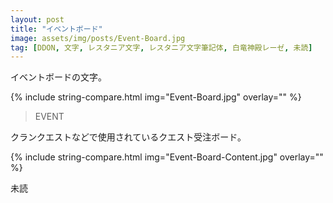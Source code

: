 ```yaml
---
layout: post
title: "イベントボード"
image: assets/img/posts/Event-Board.jpg
tag: [DDON, 文字, レスタニア文字, レスタニア文字筆記体, 白竜神殿レーゼ, 未読]
---
```


イベントボードの文字。

{% include string-compare.html img="Event-Board.jpg" overlay="" %}

> EVENT

クランクエストなどで使用されているクエスト受注ボード。



{% include string-compare.html img="Event-Board-Content.jpg" overlay="" %}

未読

